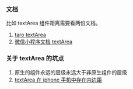 ### 文档

比如 textArea 组件距离需要看两份文档。

1. [taro textArea](http://taro-docs.jd.com/taro/docs/components/forms/textarea.html)
2. [微信小程序文档 textArea](https://developers.weixin.qq.com/miniprogram/dev/component/textarea.html)

### 关于 textArea 的坑点

1. 原生的组件永远的层级永远大于非原生组件的层级
2. [textArea 在 iphone 手机中存在内边距](https://segmentfault.com/a/1190000017086890)


